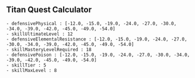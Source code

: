 ## Titan Quest Calculator

    - defensivePhysical : [-12.0, -15.0, -19.0, -24.0, -27.0, -30.0, -34.0, -39.0, -42.0, -45.0, -49.0, -54.0]
    - skillUltimateLevel : 12
    - defensiveElementalResistance : [-12.0, -15.0, -19.0, -24.0, -27.0, -30.0, -34.0, -39.0, -42.0, -45.0, -49.0, -54.0]
    - skillMasteryLevelRequired : 18
    - defensivePoison : [-12.0, -15.0, -19.0, -24.0, -27.0, -30.0, -34.0, -39.0, -42.0, -45.0, -49.0, -54.0]
    - skillTier : 5
    - skillMaxLevel : 8
